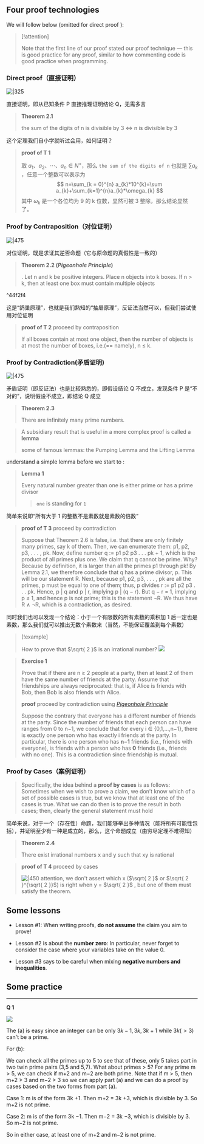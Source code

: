 ## Four proof technologies

We will follow below (omitted for direct proof ):

> [!attention]
> 
> Note that the first line of our proof stated our proof technique — this is good practice for any proof, similar to how commenting code is good practice when programming.

### Direct proof（直接证明）

![|325](attachments/DMPT-01%20Proof.png)

直接证明，即从已知条件 P 直接推理证明结论 Q，无需多言

> **Theorem 2.1**
> 
> the sum of the digits of n is divisible by 3 $\iff$ n is divisible by 3

这个定理我们自小学就听过会用，如何证明？

> **proof of T 1** 
> 
> 取 $a_1、a_2、\cdots、a_{n} \in N^{+}$，那么 `the sum of the digits of n` 也就是 $\sum a_{k}$ ，任意一个整数可以表示为 $$
n=\sum_{k = 0}^{n} a_{k}*10^{k}=\sum a_{k}+\sum_{k=1}^{n}a_{k}*\omega_{k}
  $$ 其中 $\omega_{k}$ 是一个各位均为 9 的 k 位数，显然可被 3 整除，那么结论显然了。

### Proof by Contraposition（对位证明）

![|475](attachments/DMPT-01%20Proof-1.png)

对位证明，既是求证其逆否命题（它与原命题的真假性是一致的）

> **Theorem 2.2  (_Pigeonhole Principle_)**
> 
>  . Let n and k be positive integers. Place n objects into k boxes. If n > k, then at least one box must contain multiple objects

^44f2f4

这是“鸽巢原理”，也就是我们熟知的“抽屉原理”，反证法当然可以，但我们尝试使用对位证明

> **proof of T 2** proceed by contraposition
> 
> If all boxes contain at most one object, then the number of objects is at most the number of boxes,
>  i.e.(== namely), n ≤ k.

### Proof by Contradiction(矛盾证明)

![|475](attachments/DMPT-01%20Proof-2.png)

矛盾证明（即反证法）也是比较熟悉的，即假设结论 Q 不成立，发现条件 P 是“不对的”，说明假设不成立，即结论 Q 成立

> **Theorem 2.3**
> 
> There are infinitely many prime numbers.

> A subsidiary result that is useful in a more complex proof is called a **lemma**
> 
> some of famous lemmas: the Pumping Lemma and the Lifting Lemma

understand a simple lemma before we start to :
> **Lemma 1**
> 
> Every natural number greater than one is either prime or has a prime divisor
>> `one` is standing for `1`

简单来说即“所有大于 1 的整数不是素数就是素数的倍数”

> **proof of T 3** proceed by contradiction
> 
>  Suppose that Theorem 2.6 is false, i.e. that there are only finitely many primes, say k of them. 
>  Then, we can enumerate them: p1, p2, p3, . . . , pk. Now, define number q := p1 p2 p3 . . . pk + 1, which is the product of all primes plus one. We claim that q cannot be prime. Why? Because by definition, it is larger than all the primes p1 through pk! By Lemma 2.1, we therefore conclude that q has a prime divisor, p. This will be our statement R. 
>  Next, because p1, p2, p3, . . . , pk are all the primes, p must be equal to one of them; thus, p divides r := p1 p2 p3 . . . pk. Hence, p | q and p | r, implying p | (q − r). But q − r = 1, implying p ≤ 1, and hence p is not prime; this is the statement ¬R. We thus have R ∧ ¬R, which is a contradiction, as desired.

同时我们也可以发现一个结论：小于一个有限数的所有素数的乘积加 1 后一定也是素数，那么我们就可以推出无数个素数来（当然，不能保证覆盖到每个素数）

> [!example]
> 
> How to prove that $\sqrt{ 2 }$ is an irrational number? 
> ![](attachments/01-Proof-1.png)

> **Exercise 1**
> 
> Prove that if there are n ≥ 2 people at a party, then at least 2 of them have the same number of friends at the party. Assume that friendships are always reciprocated: that is, if Alice is friends with Bob, then Bob is also friends with Alice.
> 
> **proof** proceed by contradiction using [_Pigeonhole Principle_](02-Proof.md#^44f2f4)
> 
> Suppose the contrary that everyone has a different number of friends at the party. Since the number of friends that each person can have ranges from 0 to n−1, we conclude that for every i ∈ {0,1,...,n−1}, 
> there is exactly one person who has exactly i friends at the party.
> In particular, there is one person who has **n−1** friends (i.e., friends with everyone), is friends with a person who has **0** friends (i.e., friends with no one). This is a contradiction since friendship is mutual.
### Proof by Cases（案例证明）

> Specifically, the idea behind a **proof by cases** is as follows: 
> Sometimes when we wish to prove a claim, we don’t know which of a set of possible cases is true, but we know that at least one of the cases is true. What we can do then is to prove the result in both cases; then, clearly the general statement must hold

简单来说，对于一个（存在性）命题，我们能够举出多种情况（能将所有可能性包括），并证明至少有一种是成立的，那么，这个命题成立（由穷尽定理不难得知）

> **Theorem 2.4**
> 
> There exist irrational numbers x and y such that xy is rational

> **proof of T 4** proceed by cases
> 
> ![|450](attachments/01-Proof.png)
> attention, we don't assert which x ($\sqrt{ 2 }$ or $\sqrt{ 2 }^{\sqrt{ 2 }}$) is right when y = $\sqrt{ 2 }$ , but one of them must satisfy the theorem.

## Some lessons

- Lesson #1: When writing proofs, **do not assume** the claim you aim to prove!

- Lesson #2 is about the **number zero**: In particular, never forget to consider the case where your variables take on the value 0.

- Lesson #3 says to be careful when mixing **negative numbers and inequalities**.

## Some practice

---
**Q 1**

![](attachments/02-Proof.png)

The (a) is easy since an integer can be only $3k-1, 3k, 3k+1$ while $3k(>3)$ can't be a prime.

For (b):

  We can check all the primes up to 5 to see that of these, only 5 takes part in two twin prime pairs (3,5 and 5,7). What about primes > 5? For any prime m > 5, we can check if m+2 and m−2 are both prime. Note that if m > 5, then m+2 > 3 and m−2 > 3 so we can apply part (a) and we can do a proof by cases based on the two forms from part (a). 
      
  Case 1: m is of the form 3k +1. Then m+2 = 3k +3, which is divisible by 3. So m+2 is not prime.
      
  Case 2: m is of the form 3k −1. Then m−2 = 3k −3, which is divisible by 3. So m−2 is not prime. 
      
  So in either case, at least one of m+2 and m−2 is not prime.


